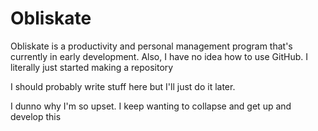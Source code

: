 # Obliskate
Obliskate is a productivity and personal management program that's currently in early development. Also, I have no idea how to use GitHub. I literally just started making a repository

I should probably write stuff here but I'll just do it later.

I dunno why I'm so upset. I keep wanting to collapse and get up and develop this